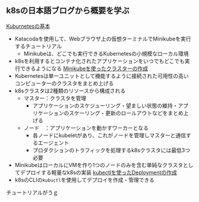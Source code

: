 ## k8sの日本語ブログから概要を学ぶ
[Kuburnetesの基本](https://kubernetes.io/ja/docs/tutorials/kubernetes-basics/)
- Katacodaを使用して、Webブラウザ上の仮想ターミナルでMinikubeを実行するチュートリアル
	- Minikubeは、どこでも実行できるKubernetesの小規模なローカル環境
- k8sを利用するとコンテナ化されたアプリケーションをいつでもどこでも実行できるようになる
[Minikubeを使ったクラスターの作成](https://kubernetes.io/ja/docs/tutorials/kubernetes-basics/create-cluster/cluster-intro/)
- Kubernetesは単一ユニットとして機能するように接続された可用性の高いコンピューターのクラスタをまとめ上げる
- k8sクラスタは2種類のリソースから構成される
	- マスター：クラスタを管理
		- アプリケーションのスケジューリング・望ましい状態の維持・アプリケーションのスケーリング・更新のロールアウトなどをまとめ上げる
	- ノード　：アプリケーションを動かすワーカーとなる
		- 各ノードにkubeletがあり、これがノードを管理しマスターと通信するエージェント
		- プロダクションのトラフィックを処理するk8sクラスタには最低3つ必要
- MinikubeはローカルにVMを作り1つのノードのみを含む単純なクラスタとしてデプロイする軽量なk8sの実装
[kubectlを使ったDeploymentの作成](https://kubernetes.io/ja/docs/tutorials/kubernetes-basics/deploy-app/deploy-intro/)
- k8sのCLIの`kubuctl`を使用してデプロイを作成・管理できる

チュートリアルがうｇ